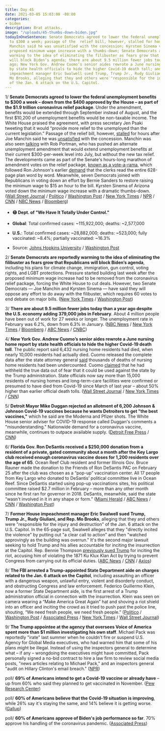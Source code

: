 ```yaml
---
title: Day 45
date: 2021-03-05 15:03:00 -08:00
categories:
- biden
description: Brat attacks.
image: "/uploads/45-thumbs-down-biden.jpg"
todayInOneSentence: Senate Democrats agreed to lower the federal unemployment benefits
  to $300 a week; passage of the  relief bill, however, stalled for hours after Joe
  Manchin said he was unsatisfied with the concession; Kyrsten Sinema voted down a
  proposed minimum wage increase with a thumbs-down; Senate Democrats are reportedly
  warming to the idea of eliminating the filibuster as fears grow that Republicans
  will block Biden’s agenda; there are about 9.5 million fewer jobs today than a year
  ago; New York Gov. Andrew Cuomo’s senior aides rewrote a June nursing home report
  by state health officials to hide the higher Covid-19 death toll; and former House
  impeachment manager Eric Swalwell sued Trump, Trump Jr., Rudy Giuliani, and Rep.
  Mo Brooks, alleging that they and others were "responsible for the injury and destruction"
  of the Jan. 6 attack on the U.S. Capitol.
---
```


1/ **Senate Democrats agreed to lower the federal unemployment benefits to $300 a week – down from the $400 approved by the House – as part of the $1.9 trillion coronavirus relief package**. Under the amendment, benefits would be extended through September instead of August, and the first $10,200 of unemployment benefits would be non-taxable income. The White House praised the agreement, with press secretary Jen Psaki tweeting that it would “provide more relief to the unemployed than the current legislation.” Passage of the  relief bill, however, [stalled](https://www.nbcnews.com/politics/congress/senate-democrats-tweak-jobless-benefits-300-week-covid-relief-bill-n1259734) for hours after Joe Manchin said he was [unsatisfied](https://www.nytimes.com/2021/03/05/us/stimulus-unemployment.html) with the concession. Manchin was also seen [talking](https://www.washingtonpost.com/us-policy/2021/03/05/biden-stimulus-senate-checks-vote/) with Rob Portman, who has pushed an alternate unemployment amendment that would extend unemployment benefits at their current $300-per-week level into July, but without the new tax relief. The developments came as part of the Senate's hours-long marathon of amendment votes on the relief package, [known as a vote-a-rama](https://www.cnn.com/2021/03/05/politics/senate-covid-relief-vote-a-rama/index.html), which followed Ron Johnson's earlier [demand](https://www.nytimes.com/2021/03/04/us/politics/stimulus-senate.html) that the clerks read the entire 628-page plan word by word. Meanwhile, seven Democrats joined with Republicans in voting down an effort by Bernie Sanders to restore raising the minimum wage to $15 an hour to the bill. Kyrsten Sinema of Arizona voted down the minimum wage increase with a dramatic thumbs-down. ([Wall Street Journal](https://www.wsj.com/articles/democrats-agree-to-300-unemployment-benefits-in-covid-19-aid-bill-11614958832) / [Politico](https://www.politico.com/news/2021/03/05/covid-aid-bill-senate-vote-amendments-473805) / [Washington Post](https://www.washingtonpost.com/us-policy/2021/03/05/biden-stimulus-senate-checks-vote/) / [New York Times](https://www.nytimes.com/2021/03/05/us/minimum-wage-senate.html) / [NPR](https://www.npr.org/2021/03/05/974020325/senate-democrats-agree-to-extend-unemployment-benefits-through-september) / [CNN](https://www.cnn.com/2021/03/05/politics/unemployment-benefits-senate-relief-package/index.html) / [NBC News](https://www.nbcnews.com/politics/congress/senate-democrats-tweak-jobless-benefits-300-week-covid-relief-bill-n1259734) / [Bloomberg](https://www.bloomberg.com/news/articles/2021-03-05/schumer-pledges-to-power-through-and-pass-bill-stimulus-update?sref=MIBMEEoj))

* #### 😷 Dept. of "We Have It Totally Under Control."

* **Global**: Total confirmed cases: \~115,922,000; deaths: \~2,577,000

* **U.S.**: Total confirmed cases: \~28,882,000; deaths: \~523,000; fully vaccinated: \~8.4%; partially vaccinated: \~16.3%

* Source: [Johns Hopkins University](https://coronavirus.jhu.edu/map.html) / [Washington Post](https://www.washingtonpost.com/graphics/2020/health/covid-vaccine-states-distribution-doses/)

2/ **Senate Democrats are reportedly warming to the idea of eliminating the filibuster as fears grow that Republicans will block Biden’s agenda**, including his plans for climate change, immigration, gun control, voting rights, and LGBT protections. Pressure started building last week after the proposed minimum wage increase had to be removed from the coronavirus relief package, forcing the White House to cut deals. However, two Senate Democrats — Joe Manchin and Kyrsten Sinema — have said they will oppose any effort to do away with the filibuster, which requires 60 votes to end debate on major bills. ([New York Times](https://www.nytimes.com/2021/03/05/us/filibuster-senate-democrats.html) / [Washington Post](https://www.washingtonpost.com/politics/biden-kill-the-filibuster/2021/03/05/09c0d774-7857-11eb-8115-9ad5e9c02117_story.html))

3/ **There are about 9.5 million fewer jobs today than a year ago despite the U.S. economy adding 379,000 jobs in February**.  About 4 million people have been out of work for 27 weeks or longer. The unemployment rate in February was 6.2%, down from 6.3% in January. ([NBC News](https://www.nbcnews.com/business/business-news/u-s-economy-gains-379-000-jobs-february-first-full-n1259679) / [New York Times](https://www.nytimes.com/2021/03/05/business/economy/february-2021-jobs-report.html) / [Bloomberg](https://www.bloomberg.com/news/articles/2021-03-05/u-s-feb-payrolls-increase-379-000-est-200-000?sref=MIBMEEoj) / [ABC News](https://abcnews.go.com/Business/employers-add-379000-jobs-month-pushing-unemployment-rate/story?id=76249823) / [CNBC](https://www.cnbc.com/2021/03/05/jobs-report-february-2021.html))

4/ **New York Gov. Andrew Cuomo’s senior aides rewrote a June nursing home report by state health officials to hide the higher Covid-19 death toll**. The public report said 6,432 nursing home residents had died, when nearly 10,000 residents had actually died. Cuomo released the complete data after the state attorney general [said](https://whatthefuckjusthappenedtoday.com/2021/02/18/day-30/#4-the-u-s-attorney-in-brooklyn-and-t) thousands of deaths of nursing home residents had been undercounted. Cuomo [claimed](https://whatthefuckjusthappenedtoday.com/2021/02/12/day-24/#gov-andrew-cuomo-and-his-administrat) that he had withheld the true data out of fear that it could be used against the state by the Trump administration. State officials now say more than 15,000 residents of nursing homes and long-term-care facilities were confirmed or presumed to have died from Covid-19 since March of last year – about 50% higher than earlier official death tolls. ([Wall Street Journal](https://www.wsj.com/articles/cuomo-advisers-altered-report-on-covid-19-nursing-home-deaths-11614910855) / [New York Times](https://www.nytimes.com/2021/03/04/nyregion/cuomo-nursing-home-deaths.html) / [CNN](https://www.cnn.com/2021/03/05/politics/andrew-cuomo-nursing-homes-report/))

5/ **Detroit Mayor Mike Duggan rejected an allotment of 6,200 Johnson & Johnson Covid-19 vaccines because he wants Detroiters to get "the best vaccines,"** which he said are the Moderna and Pfizer shots. The White House senior adviser for COVID-19 response called Duggan's comments a "misunderstanding." Nationwide demand for a coronavirus vaccine, meanwhile, continues to outpace available supply. ([Detroit Free Press](https://www.freep.com/story/news/local/michigan/detroit/2021/03/05/detroit-johnson-vaccine-mike-duggan-coronavirus-covid/4594012001/) / [CNN](https://www.cnn.com/2021/03/04/health/detroit-mayor-johnson-and-johnson-vaccine/))

6/ **Florida Gov. Ron DeSantis received a $250,000 donation from a resident of a private, gated community about a month after the Key Largo club received enough coronavirus vaccine doses for 1,200 residents over the age of 65**. Ocean Reef Club resident and former Illinois Gov. Bruce Rauner made the donation to the Friends of Ron DeSantis PAC on February 25 after the club was chosen as a “pop-up” vaccination center. All 17 people from Key Largo who donated to DeSantis’ political committee live in Ocean Reef. Since DeSantis started using pop-up vaccinations sites, his political committee raised $2.7 million in February – more than any other month since he first ran for governor in 2018. DeSantis, meanwhile, said the state “wasn't involved in it in any shape or form.” ([Miami Herald](https://www.miamiherald.com/news/local/community/florida-keys/article249666463.html) / [ABC News](https://abcnews.go.com/Health/wireStory/florida-governor-faces-growing-charges-vaccine-favoritism-76254844) / [CNN](https://www.cnn.com/2021/03/04/us/desantis-vaccine-ocean-reef-florida-keys/index.html) / [Washington Post](https://www.washingtonpost.com/nation/2021/03/04/florida-keys-desantis-vaccine-donation/))

7/ **Former House impeachment manager Eric Swalwell sued Trump, Trump Jr., Rudy Giuliani, and Rep. Mo Brooks**, alleging that they and others were "responsible for the injury and destruction" of the Jan. 6 attack on the U.S. Capitol. In the 65-page suit, Swalwell alleges that they "directly incited the violence" by putting out "a clear call to action" and then "watched approvingly as the building was overrun." It's the second major lawsuit seeking to hold Trump and his allies accountable for inciting the insurrection at the Capitol. Rep. Bennie Thompson [previously sued Trump](https://whatthefuckjusthappenedtoday.com/2021/02/16/day-28/#1-the-chairman-of-the-house-homeland) for inciting the riot, accusing him of violating the 1871 Ku Klux Klan Act by trying to prevent Congress from carrying out its official duties. ([ABC News](https://abcnews.go.com/Politics/swalwell-sues-trump-alleged-role-capitol-assault/story?id=76275852) / [CNN](https://www.cnn.com/2021/03/05/politics/trump-lawsuit-insurrection-eric-swalwell/index.html) / [Axios](https://www.axios.com/eric-swalwell-lawsuit-trump-capitol-riot-35e3d121-058e-4a8b-bcd7-38bdbac645d7.html))

8/ **The FBI arrested a Trump-appointed State Department aide on charges related to the Jan. 6 attack on the Capitol**, including assaulting an officer with a dangerous weapon, unlawful entry, violent and disorderly conduct, and obstructing Congress and law enforcement. Federico Guillermo Klein, now a former State Department aide, is the first arrest of a Trump administration official in connection with the insurrection.  Klein was seen on camera wearing a “Make America Great Again” hat and shoving a riot shield into an officer and inciting the crowd as it tried to push past the police line, shouting, “We need fresh people, we need fresh people.” ([Politico](https://www.politico.com/news/2021/03/04/trump-appointee-arrested-for-capitol-riot-473825) / [Washington Post](https://www.washingtonpost.com/nation/2021/03/05/trump-federico-klein-capitol-riot/) / [Associated Press](https://apnews.com/article/donald-trump-capitol-siege-3d6dbd70d3cd421663991a9287e32f12) / [New York Times](https://www.nytimes.com/2021/03/04/us/trump-federico-klein-capitol-attack.html) / [Wall Street Journal](https://www.wsj.com/articles/ex-state-department-trump-appointee-arrested-in-connection-with-jan-6-attack-11614966215))

9/ **The Trump appointee at the agency that oversees Voice of America spent more than $1 million investigating his own staff**. Michael Pack was reportedly "irate" last summer when he couldn't fire or suspend U.S. Agency for Global Media executives, who had warned him that some of his plans might be illegal. Instead of using the inspectors general to determine what – if any – wrongdoing the executives might have committed, Pack personally signed a no-bid contract to hire a law firm to review social media posts, "news articles relating to Michael Pack," and an inspectors general "audit on Hillary Clinton's email breach." ([NPR](https://www.npr.org/2021/03/04/973765185/trump-appointee-at-voa-parent-paid-law-firm-millions-to-investigate-his-own-staf))

poll/ **69% of Americans intend to get a Covid-19 vaccine or already have** – up from 60% who said they planned to get vaccinated in November. ([Pew Research Center](https://www.pewresearch.org/science/2021/03/05/growing-share-of-americans-say-they-plan-to-get-a-covid-19-vaccine-or-already-have/))

poll/ **60% of Americans believe that the Covid-19 situation is improving**, while 26% say it's staying the same, and 14% believe it is getting worse. ([Gallup](https://news.gallup.com/poll/331832/optimism-covid-situation-reaches-new-high.aspx))

poll/ **60% of Americans approve of Biden's job performance so far**. 70% approve his handling of the coronavirus pandemic. ([Associated Press](https://apnews.com/article/joe-biden-ap-top-news-coronavirus-pandemic-only-on-ap-honeymoons-d365bff571c24f9d3575bcbd051780aa))